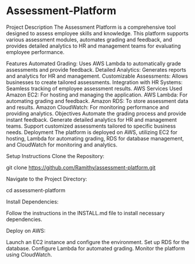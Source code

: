 # Assessment-Platform
Project Description
The Assessment Platform is a comprehensive tool designed to assess employee skills and knowledge. This platform supports various assessment modules, automates grading and feedback, and provides detailed analytics to HR and management teams for evaluating employee performance.

Features
Automated Grading: Uses AWS Lambda to automatically grade assessments and provide feedback.
Detailed Analytics: Generates reports and analytics for HR and management.
Customizable Assessments: Allows businesses to create tailored assessments.
Integration with HR Systems: Seamless tracking of employee assessment results.
AWS Services Used
Amazon EC2: For hosting and managing the application.
AWS Lambda: For automating grading and feedback.
Amazon RDS: To store assessment data and results.
Amazon CloudWatch: For monitoring performance and providing analytics.
Objectives
Automate the grading process and provide instant feedback.
Generate detailed analytics for HR and management teams.
Support customized assessments tailored to specific business needs.
Deployment
The platform is deployed on AWS, utilizing EC2 for hosting, Lambda for automating grading, RDS for database management, and CloudWatch for monitoring and analytics.

Setup Instructions
Clone the Repository:


git clone https://github.com/Ramithy/assessment-platform.git

Navigate to the Project Directory:


cd assessment-platform

Install Dependencies:

Follow the instructions in the INSTALL.md file to install necessary dependencies.

Deploy on AWS:

Launch an EC2 instance and configure the environment.
Set up RDS for the database.
Configure Lambda for automated grading.
Monitor the platform using CloudWatch.
